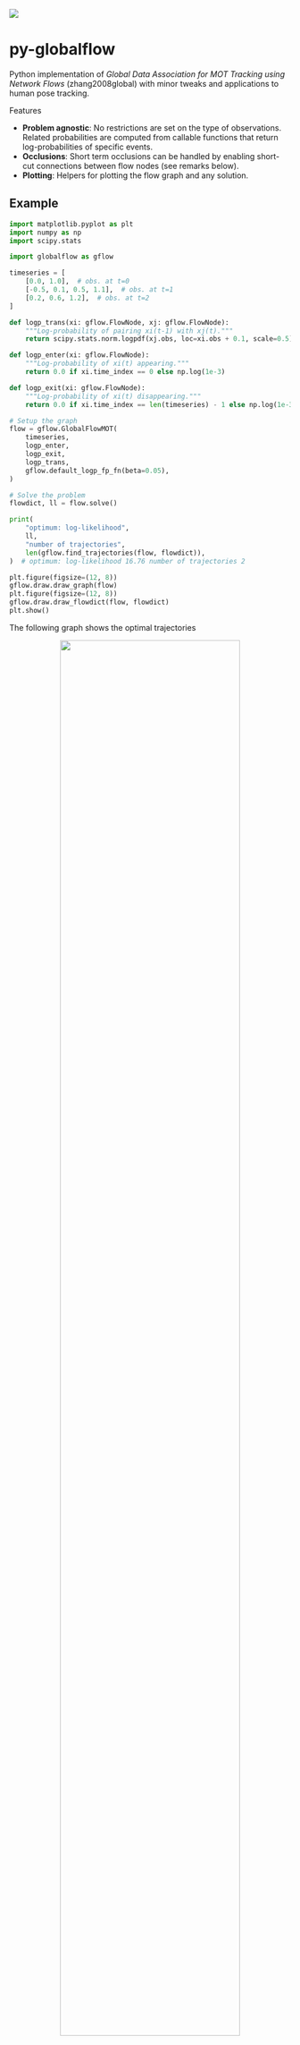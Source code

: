 


![](https://www.travis-ci.com/cheind/py-globalflow.svg?branch=main)

# **py-globalflow**
Python implementation of _Global Data Association for MOT Tracking using Network Flows_ (zhang2008global) with minor tweaks and applications to human pose tracking.

Features
- **Problem agnostic**: No restrictions are set on the type of observations. Related probabilities are computed from callable functions that return log-probabilities of specific events.
- **Occlusions**: Short term occlusions can be handled by enabling short-cut connections between flow nodes (see remarks below).
- **Plotting**: Helpers for plotting the flow graph and any solution.

## Example
```python
import matplotlib.pyplot as plt
import numpy as np
import scipy.stats

import globalflow as gflow

timeseries = [
    [0.0, 1.0],  # obs. at t=0
    [-0.5, 0.1, 0.5, 1.1],  # obs. at t=1
    [0.2, 0.6, 1.2],  # obs. at t=2
]

def logp_trans(xi: gflow.FlowNode, xj: gflow.FlowNode):
    """Log-probability of pairing xi(t-1) with xj(t)."""
    return scipy.stats.norm.logpdf(xj.obs, loc=xi.obs + 0.1, scale=0.5)

def logp_enter(xi: gflow.FlowNode):
    """Log-probability of xi(t) appearing."""
    return 0.0 if xi.time_index == 0 else np.log(1e-3)

def logp_exit(xi: gflow.FlowNode):
    """Log-probability of xi(t) disappearing."""
    return 0.0 if xi.time_index == len(timeseries) - 1 else np.log(1e-3)

# Setup the graph
flow = gflow.GlobalFlowMOT(
    timeseries,
    logp_enter,
    logp_exit,
    logp_trans,
    gflow.default_logp_fp_fn(beta=0.05),
)

# Solve the problem
flowdict, ll = flow.solve()

print(
    "optimum: log-likelihood",
    ll,
    "number of trajectories",
    len(gflow.find_trajectories(flow, flowdict)),
)  # optimum: log-likelihood 16.76 number of trajectories 2

plt.figure(figsize=(12, 8))
gflow.draw.draw_graph(flow)
plt.figure(figsize=(12, 8))
gflow.draw.draw_flowdict(flow, flowdict)
plt.show()
```
The following graph shows the optimal trajectories

<div align="center">
<img src="etc/flow.svg" width="80%">
</div>

and problem setup

<div align="center">
<img src="etc/graph.svg" width="80%">
</div>

## Install
```bash
pip install git+https://github.com/cheind/py-globalflow
```

## Remarks

The paper (zhang2008global) considers the problem of finding the global optimal trajectories _T_ from a given set of observerations _X_. Optimality is defined in terms maximizing the posterior probability p(_T_|_X_). Given some independence assumptions (section 3.1) the paper decomposes the distribution into two main factors: a) the likelihoods of observations p(xi|_T_) and b) the probability of a single trajectory Ti p(Ti):
- p(xi|_T_) ~ Bernoulli(1-beta)
- p(Ti) ~ Markov chain consisting of appearance, linking and disappearing probabilities between involved observations

Given probabilistic formulation, the task of finding optimal trajectories can be mapped to a min-cost-flow problem. The interpretation of this mapping is quite intuitive
> Each flow path can be interpreted as an object trajectory, the amount of the flow
sent from s to t is equal to the number of object trajectories, and the total cost of the flow on G corresponds to the loglikelihood of the association hypothesis (zhang2008global).

### Observation probabilities p(xi|_T_)

p(xi|_T_) is modeled as a Bernoulli variable with parameter (1-b), where b(eta) is probability of being a false-positive. The derived cost term (eq. 11) Ci = log(b/(1-b)), is derived as follows ()
```
log p(xi|_T)        = log((1-bi)^fi*bi^(1-fi))
                    = fi*log(1-bi) + (1-fi)*log(bi)
                    = fi*log(1-bi) - fi*log(bi) + log(bi)
-log p(xi|_T)       = -fi*log(1-bi) + fi*log(bi) - log(bi)
                    = fi*log(bi/(1-bi)) - log(bi)
amin -log p(xi|_T)  = amin fi*log(bi/(1-bi))
                    = amin fi*ci
```
with fi being the indicator variable of whether xi is part of the solution or not. The term -log(bi) vanishes as it can be regarded constant wrt to argmin. The plot below graphs bi vs ci.

<div align="center">
<img src="etc/fpcost.svg" width="80%">
</div>

As the probability of false-positive drops below 0.5, the auxiliary edge cost between ui/vi edge cost gets negative. This allows the optimization to introduce new trajectories that increase the total flow likelihood. All other costs (pairing, appearance, disappearance) are negative log probabilities and hence positive.

## Short-term occlusions
In the original formulation a short-term occlusion causes a track to end. This library adds support for short-term occlusions via a simple idea: skip-connections. Skip-connections allow observations at time `t` to pair previous observations up to `t-1-l`, where `l` is the number of skip layers (defaults to zero).

Given a similar set of observations as above
```python
timeseries = [
    [0.0, 1.0],  # obs. at t=0
    [-0.5, 0.1, 0.5, 1.1],  # obs. at t=1
    [0.2, 0.6],  # obs. at t=2
    [0.3, 0.6, 1.3],  # obs. at t=3
]
```

we see that a potential track `(1.0, 1.1, -, 1.3)` is occluded at time 2. Setting skip-layers `l=1` we get the following solution that successfully connects this track.

<div align="center">
<img src="etc/occlusions.svg" width="80%">
</div>

Note, that the transition probability p(xi|xj) will need to incorporate the time-difference (i.e via a motion model that is application dependent). See `examples/minimal_occlusions.py` for full details.

## 2D Human Pose Tracking
This repository contains an example to use **py-globalflow** for tracking 2D human pose outputs. The application performs tracking purely on geometric joint properties and hence only 2D pose results are required. See

```
python -m examples.track_poses --help 
```

### 2D Pose Results

Below are two renderings that compare input to found trajectories without short-cut layers. The pose 2D human pose prediction is done by (metha2018single, wang2020deep) on samples from the MuPoTS-3D (mehta2018single) and MPI-INF-3DHP (mono-3dhp2017).

<div align="center">
    <a href="https://www.youtube.com/watch?v=bO0R1tq_wcI"><img src="etc/ts1.png" width="60%"></a>
</div>

<div align="center">
    <a href="https://www.youtube.com/watch?v=wY8X0AO-MTo"><img src="etc/ts18.png" width="80%"></a>
</div>

### 3D Pose Results

The following video shows the beneficial effect of **py-globalflow** on 3D human pose estimation. This is based on the work of (veges2020temporal) that notes the following drawback of their method:
> Also, one drawback of our approach is that it does not include tracking, the combination with a tracking algorithm
remains future work.

When applied to multi-person scenarios and  the person IDs get mixed up, the algorithm tends towards their middle poses. That is, the person on one side is attracted to the other side and vice versa. This leads to hallucinations that look like artificial dances of the persons. 

[![](etc/posesmooth-cover.PNG)](https://www.youtube.com/watch?v=aU3whnxvXFc)

## References
```bibtex
@inproceedings{zhang2008global,
  title={Global data association for multi-object tracking using network flows},
  author={Zhang, Li and Li, Yuan and Nevatia, Ramakant},
  booktitle={2008 IEEE Conference on Computer Vision and Pattern Recognition},
  pages={1--8},
  year={2008},
  organization={IEEE}
}

@inproceedings{mehta2018single,
  title={Single-shot multi-person 3d pose estimation from monocular rgb},
  author={Mehta, Dushyant and Sotnychenko, Oleksandr and Mueller, Franziska and Xu, Weipeng and Sridhar, Srinath and Pons-Moll, Gerard and Theobalt, Christian},
  booktitle={2018 International Conference on 3D Vision (3DV)},
  pages={120--130},
  year={2018},
  organization={IEEE}
}

@article{wang2020deep,
  title={Deep high-resolution representation learning for visual recognition},
  author={Wang, Jingdong and Sun, Ke and Cheng, Tianheng and Jiang, Borui and Deng, Chaorui and Zhao, Yang and Liu, Dong and Mu, Yadong and Tan, Mingkui and Wang, Xinggang and others},
  journal={IEEE transactions on pattern analysis and machine intelligence},
  year={2020},
  publisher={IEEE}
}
@inproceedings{mono-3dhp2017,
 author = {Mehta, Dushyant and Rhodin, Helge and Casas, Dan and Fua, Pascal and Sotnychenko, Oleksandr and Xu, Weipeng and Theobalt, Christian},
 title = {Monocular 3D Human Pose Estimation In The Wild Using Improved CNN Supervision},
 booktitle = {3D Vision (3DV), 2017 Fifth International Conference on},
 url = {http://gvv.mpi-inf.mpg.de/3dhp_dataset},
 year = {2017},
 organization={IEEE},
 doi={10.1109/3dv.2017.00064},
} 

@InProceedings{veges2020temporal,
  author="V{\'e}ges, M. and L{\H{o}}rincz, A.",
  title="Temporal Smoothing for 3D Human Pose Estimation and Localization for Occluded  People",
  booktitle="Neural Information Processing",
  year="2020",
  pages="557--568",
}
```
